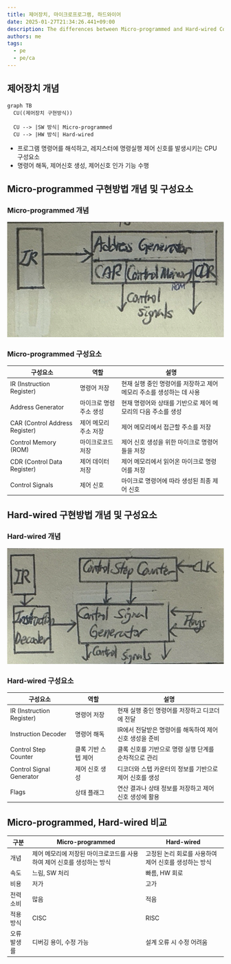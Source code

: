 ```yaml
---
title: 제어장치, 마이크로프로그램, 하드와이어
date: 2025-01-27T21:34:26.441+09:00
description: The differences between Micro-programmed and Hard-wired Control Units
authors: me
tags:
  - pe
  - pe/ca
---
```


## 제어장치 개념

```mermaid
graph TB
  CU((제어장치 구현방식))

  CU --> |SW 방식| Micro-programmed
  CU --> |HW 방식| Hard-wired
```

- 프로그램 명령어를 해석하고, 레지스터에 명령실행 제어 신호를 발생시키는 CPU 구성요소
- 명령어 해독, 제어신호 생성, 제어신호 인가 기능 수행

## Micro-programmed 구현방법 개념 및 구성요소

### Micro-programmed 개념

![Micro-programmed](./assets/micro-programmed.png)

### Micro-programmed 구성요소

| 구성요소 | 역할 | 설명 |
|---|---|---|
| IR (Instruction Register) | 명령어 저장 | 현재 실행 중인 명령어를 저장하고 제어 메모리 주소를 생성하는 데 사용 |
| Address Generator | 마이크로 명령 주소 생성 | 현재 명령어와 상태를 기반으로 제어 메모리의 다음 주소를 생성 |
| CAR (Control Address Register) | 제어 메모리 주소 저장 | 제어 메모리에서 접근할 주소를 저장 |
| Control Memory (ROM) | 마이크로코드 저장 | 제어 신호 생성을 위한 마이크로 명령어들을 저장 |
| CDR (Control Data Register) | 제어 데이터 저장 | 제어 메모리에서 읽어온 마이크로 명령어를 저장 |
| Control Signals | 제어 신호 | 마이크로 명령어에 따라 생성된 최종 제어 신호 |

## Hard-wired 구현방법 개념 및 구성요소

### Hard-wired 개념

![Hard-wired](./assets/hard-wired.png)

### Hard-wired 구성요소

| 구성요소 | 역할 | 설명 |
|---|---|---|
| IR (Instruction Register) | 명령어 저장 | 현재 실행 중인 명령어를 저장하고 디코더에 전달 |
| Instruction Decoder | 명령어 해독 | IR에서 전달받은 명령어를 해독하여 제어 신호 생성을 준비 |
| Control Step Counter | 클록 기반 스텝 제어 | 클록 신호를 기반으로 명령 실행 단계를 순차적으로 관리 |
| Control Signal Generator | 제어 신호 생성 | 디코더와 스텝 카운터의 정보를 기반으로 제어 신호를 생성 |
| Flags | 상태 플래그 | 연산 결과나 상태 정보를 저장하고 제어 신호 생성에 활용 |

## Micro-programmed, Hard-wired 비교

| 구분 | Micro-programmed | Hard-wired |
| --- | --- | --- |
| 개념 | 제어 메모리에 저장된 마이크로코드를 사용하여 제어 신호를 생성하는 방식 | 고정된 논리 회로를 사용하여 제어 신호를 생성하는 방식 |
| 속도 | 느림, SW 처리 | 빠름, HW 회로 |
| 비용 | 저가 | 고가 |
| 전력소비 | 많음 | 적음 |
| 적용방식 | CISC | RISC |
| 오류발생률 | 디버깅 용이, 수정 가능 | 설계 오류 시 수정 어려움 |
